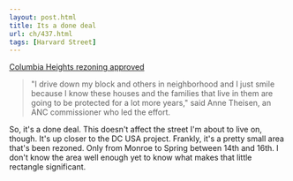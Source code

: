 ```yaml
---
layout: post.html
title: Its a done deal
url: ch/437.html
tags: [Harvard Street]
---
```

[Columbia Heights rezoning approved](http://www.examiner.com/a-556987~Columbia_Heights_rezoning_approved.html)

> "I drive down my block and others in neighborhood and I just smile because I know these houses and the families that live in them are going to be protected for a lot more years," said Anne Theisen, an ANC commissioner who led the effort.

So, it's a done deal. This doesn't affect the street I'm about to live on, though. It's up closer to the DC USA project. Frankly, it's a pretty small area that's been rezoned. Only from Monroe to Spring between 14th and 16th. I don't know the area well enough yet to know what makes that little rectangle significant.
